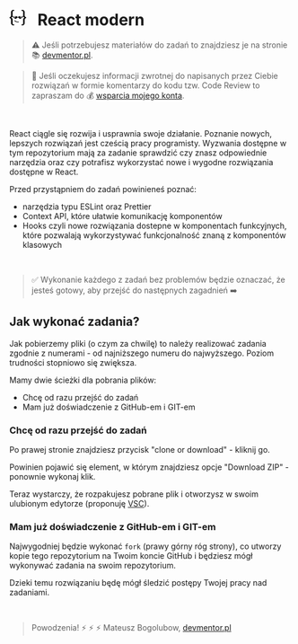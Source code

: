 # [![](assets/img/logo-readme2.jpg)](https://devmentor.pl) &nbsp; React modern

> :warning: Jeśli potrzebujesz materiałów do zadań to znajdziesz je na stronie :books: [devmentor.pl](https://devmentor.pl).

> :speech_balloon: Jeśli oczekujesz informacji zwrotnej do napisanych przez Ciebie rozwiązań w formie komentarzy do kodu tzw. Code Review to zapraszam do :moneybag: [wsparcia mojego konta](https://github.com/sponsors/devmentor-pl).

&nbsp;

React ciągle się rozwija i usprawnia swoje działanie. Poznanie nowych, lepszych rozwiązań jest cześcią pracy programisty. Wyzwania dostępne w tym repozytorium mają za zadanie sprawdzić czy znasz odpowiednie narzędzia oraz czy potrafisz wykorzystać nowe i wygodne rozwiązania dostępne w React.

Przed przystąpniem do zadań powinieneś poznać:

- narzędzia typu ESLint oraz Prettier
- Context API, które ułatwie komunikację komponentów
- Hooks czyli nowe rozwiązania dostepne w komponentach funkcyjnych, które pozwalają wykorzystywać funkcjonalność znaną z komponentów klasowych

&nbsp;

> :white_check_mark: Wykonanie każdego z zadań bez problemów będzie oznaczać, że jesteś gotowy, aby przejść do następnych zagadnień :arrow_right:

## Jak wykonać zadania?

Jak pobierzemy pliki (o czym za chwilę) to należy realizować zadania zgodnie z numerami - od najniższego numeru do najwyższego. Poziom trudności stopniowo się zwiększa.

Mamy dwie ścieżki dla pobrania plików:

- Chcę od razu przejść do zadań
- Mam już doświadczenie z GitHub-em i GIT-em

### Chcę od razu przejść do zadań

Po prawej stronie znajdziesz przycisk "clone or download" - kliknij go.

Powinien pojawić się element, w którym znajdziesz opcje "Download ZIP" - ponownie wykonaj klik.

Teraz wystarczy, że rozpakujesz pobrane plik i otworzysz w swoim ulubionym edytorze (proponuję [VSC](https://code.visualstudio.com/)).

### Mam już doświadczenie z GitHub-em i GIT-em

Najwygodniej będzie wykonać `fork` (prawy górny róg strony), co utworzy kopie tego repozytorium na Twoim koncie GitHub i będziesz mógł wykonywać zadania na swoim repozytorium.

Dzieki temu rozwiązaniu będę mógł śledzić postępy Twojej pracy nad zadaniami.

&nbsp;

> Powodzenia! :zap: :zap: :zap: Mateusz Bogolubow, [devmentor.pl](https://devmentor.pl)
